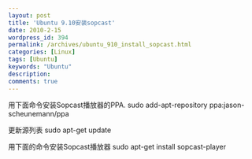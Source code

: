 ```yaml
---
layout: post
title: 'Ubuntu 9.10安装sopcast'
date: 2010-2-15
wordpress_id: 394
permalink: /archives/ubuntu_910_install_sopcast.html
categories: [Linux]
tags: [Ubuntu]
keywords: "Ubuntu"
description: 
comments: true
---
```


用下面命令安装Sopcast播放器的PPA.
sudo add-apt-repository ppa:jason-scheunemann/ppa

更新源列表
sudo apt-get update

用下面的命令安装Sopcast播放器
sudo apt-get install sopcast-player 
